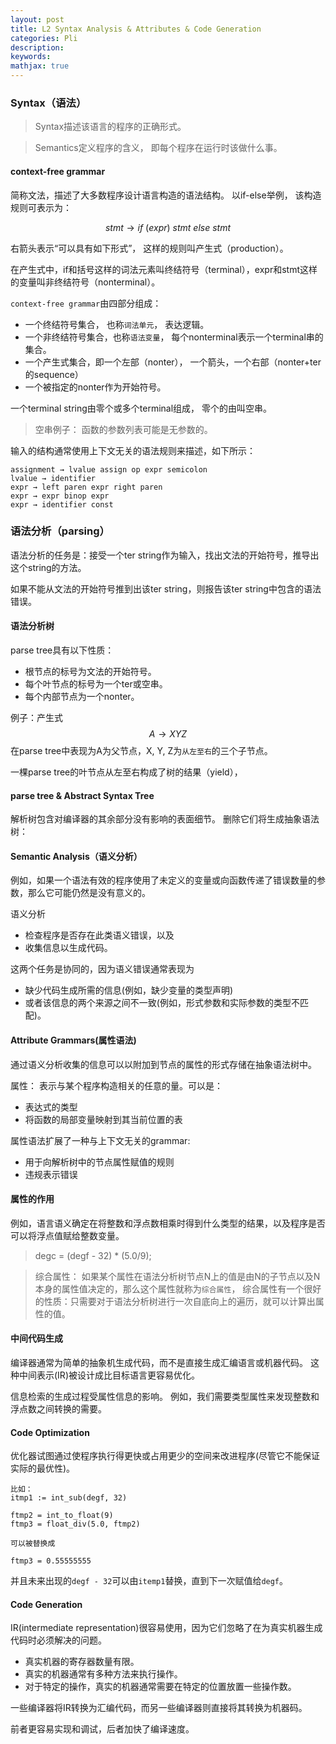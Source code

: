 ```yaml
---
layout: post
title: L2 Syntax Analysis & Attributes & Code Generation
categories: Pli
description: 
keywords:
mathjax: true
---
```


### Syntax（语法）
> Syntax描述该语言的程序的正确形式。

> Semantics定义程序的含义， 即每个程序在运行时该做什么事。

#### context-free grammar
简称文法，描述了大多数程序设计语言构造的语法结构。
以if-else举例， 该构造规则可表示为：

$$ stmt \to if \ (expr) \ stmt \ else \ stmt $$

右箭头表示“可以具有如下形式”， 这样的规则叫产生式（production）。

在产生式中，if和括号这样的词法元素叫终结符号（terminal），expr和stmt这样的变量叫非终结符号（nonterminal）。

`context-free grammar`由四部分组成：
- 一个终结符号集合， 也称`词法单元`， 表达逻辑。
- 一个非终结符号集合，也称`语法变量`， 每个nonterminal表示一个terminal串的集合。
- 一个产生式集合，即一个左部（nonter）， 一个箭头，一个右部（nonter+ter的sequence）
- 一个被指定的nonter作为开始符号。

 一个terminal string由零个或多个terminal组成， 零个的由叫空串。
 > 空串例子： 函数的参数列表可能是无参数的。

输入的结构通常使用上下文无关的语法规则来描述，如下所示：
```
assignment → lvalue assign op expr semicolon
lvalue → identifier
expr → left paren expr right paren
expr → expr binop expr
expr → identifier const
```

### 语法分析（parsing）
语法分析的任务是：接受一个ter string作为输入，找出文法的开始符号，推导出这个string的方法。

如果不能从文法的开始符号推到出该ter string，则报告该ter string中包含的语法错误。

#### 语法分析树
parse tree具有以下性质：
- 根节点的标号为文法的开始符号。
- 每个叶节点的标号为一个ter或空串。
- 每个内部节点为一个nonter。

例子：产生式$$ A \to XYZ $$ 在parse tree中表现为A为父节点，X, Y, Z为`从左至右`的三个子节点。

一棵parse tree的叶节点从左至右构成了树的结果（yield），
#### parse tree & Abstract Syntax Tree
解析树包含对编译器的其余部分没有影响的表面细节。 删除它们将生成抽象语法树：

#### Semantic Analysis（语义分析）
例如，如果一个语法有效的程序使用了未定义的变量或向函数传递了错误数量的参数，那么它可能仍然是没有意义的。 

语义分析
- 检查程序是否存在此类语义错误，以及
- 收集信息以生成代码。 

这两个任务是协同的，因为语义错误通常表现为
- 缺少代码生成所需的信息(例如，缺少变量的类型声明)
- 或者该信息的两个来源之间不一致(例如，形式参数和实际参数的类型不匹配)。

#### Attribute Grammars(属性语法)
通过语义分析收集的信息可以以附加到节点的属性的形式存储在抽象语法树中。 

属性： 表示与某个程序构造相关的任意的量。可以是：
- 表达式的类型
- 将函数的局部变量映射到其当前位置的表

属性语法扩展了一种与上下文无关的grammar:
- 用于向解析树中的节点属性赋值的规则
- 违规表示错误

#### 属性的作用
例如，语言语义确定在将整数和浮点数相乘时得到什么类型的结果，以及程序是否可以将浮点值赋给整数变量。
> degc = (degf - 32) * (5.0/9);

> 综合属性： 如果某个属性在语法分析树节点N上的值是由N的子节点以及N本身的属性值决定的，那么这个属性就称为`综合属性`， 综合属性有一个很好的性质：只需要对于语法分析树进行一次自底向上的遍历，就可以计算出属性的值。

#### 中间代码生成
编译器通常为简单的抽象机生成代码，而不是直接生成汇编语言或机器代码。 这种中间表示(IR)被设计成比目标语言更容易优化。 

信息检索的生成过程受属性信息的影响。 例如，我们需要类型属性来发现整数和浮点数之间转换的需要。

#### Code Optimization
优化器试图通过使程序执行得更快或占用更少的空间来改进程序(尽管它不能保证实际的最优性)。
```
比如：
itmp1 := int_sub(degf, 32)

ftmp2 = int_to_float(9) 
ftmp3 = float_div(5.0, ftmp2)

可以被替换成

ftmp3 = 0.55555555
```
并且未来出现的`degf - 32`可以由`itemp1`替换，直到下一次赋值给`degf`。

#### Code Generation
IR(intermediate representation)很容易使用，因为它们忽略了在为真实机器生成代码时必须解决的问题。 

- 真实机器的寄存器数量有限。 
- 真实的机器通常有多种方法来执行操作。 
- 对于特定的操作，真实的机器通常需要在特定的位置放置一些操作数。

一些编译器将IR转换为汇编代码，而另一些编译器则直接将其转换为机器码。 

前者更容易实现和调试，后者加快了编译速度。